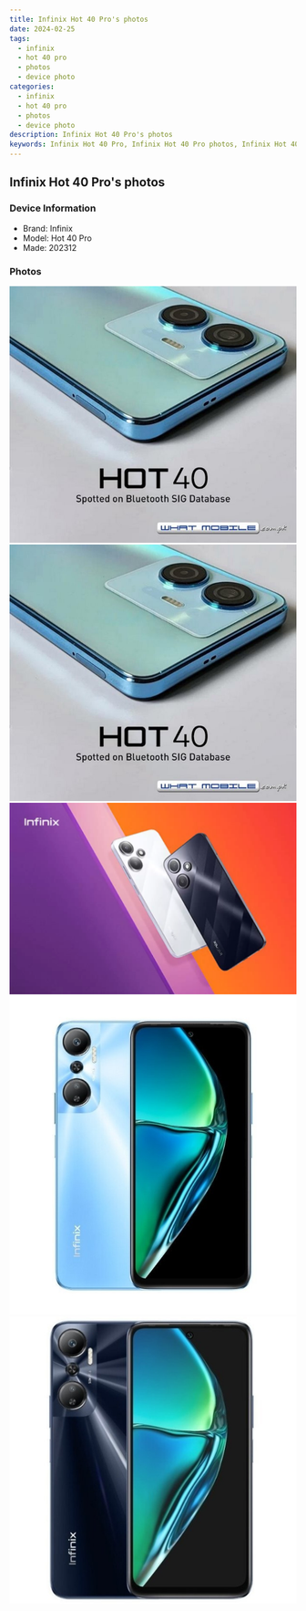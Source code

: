 ```yaml
---
title: Infinix Hot 40 Pro's photos
date: 2024-02-25
tags: 
  - infinix
  - hot 40 pro
  - photos
  - device photo
categories: 
  - infinix
  - hot 40 pro
  - photos
  - device photo
description: Infinix Hot 40 Pro's photos
keywords: Infinix Hot 40 Pro, Infinix Hot 40 Pro photos, Infinix Hot 40 Pro device photo
---
```


## Infinix Hot 40 Pro's photos

### Device Information

- Brand: Infinix
- Model: Hot 40 Pro
- Made: 202312

### Photos

![/images/best-assets/devices/infinix/infinix-hot-40-pro/1.jpg](/images/best-assets/devices/infinix/infinix-hot-40-pro/1.jpg)
![/images/best-assets/devices/infinix/infinix-hot-40-pro/2.jpg](/images/best-assets/devices/infinix/infinix-hot-40-pro/2.jpg)
![/images/best-assets/devices/infinix/infinix-hot-40-pro/3.jpg](/images/best-assets/devices/infinix/infinix-hot-40-pro/3.jpg)
![/images/best-assets/devices/infinix/infinix-hot-40-pro/4.jpg](/images/best-assets/devices/infinix/infinix-hot-40-pro/4.jpg)
![/images/best-assets/devices/infinix/infinix-hot-40-pro/5.jpg](/images/best-assets/devices/infinix/infinix-hot-40-pro/5.jpg)
